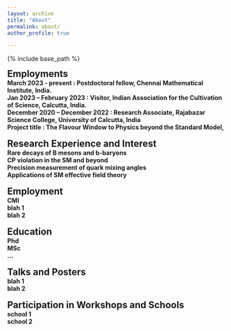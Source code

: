 ```yaml
---
layout: archive
title: "About"
permalink: about/
author_profile: true

---
```


<style type='text/css'>
h2, h3, h4, h5, h6 {margin: 0;}
.br {display: block; margin-bottom: 0em; margin: 0;} 
</style>

{% include base_path %}

## Employments
#### March 2023 - present : Postdoctoral fellow, Chennai Mathematical Institute, India.
#### Jan 2023 – February 2023 : Visitor, Indian Association for the Cultivation of Science, Calcutta, India.
#### December 2020 – December 2022 : Research Associate, Rajabazar Science College, University of Calcutta, India
####                  Project title : The Flavour Window to Physics beyond the Standard Model,

<br/>

## Research Experience and Interest
#### Rare decays of B mesons and b-baryons
#### CP violation in the SM and beyond
#### Precision measurement of quark mixing angles
#### Applications of SM effective field theory
<br/>

## Employment
#### CMI
#### blah 1
#### blah 2

<br/>

## Education
#### Phd
#### MSc
#### ...

<br/>

## Talks and Posters
#### blah 1
#### blah 2
<br/>

## Participation in Workshops and Schools
#### school 1 
#### school 2
<br/>
